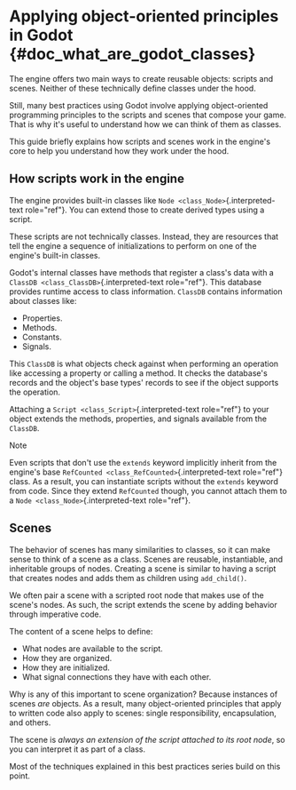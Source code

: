 # Applying object-oriented principles in Godot {#doc_what_are_godot_classes}

The engine offers two main ways to create reusable objects: scripts and
scenes. Neither of these technically define classes under the hood.

Still, many best practices using Godot involve applying object-oriented
programming principles to the scripts and scenes that compose your game.
That is why it\'s useful to understand how we can think of them as
classes.

This guide briefly explains how scripts and scenes work in the engine\'s
core to help you understand how they work under the hood.

## How scripts work in the engine

The engine provides built-in classes like
`Node <class_Node>`{.interpreted-text role="ref"}. You can extend those
to create derived types using a script.

These scripts are not technically classes. Instead, they are resources
that tell the engine a sequence of initializations to perform on one of
the engine\'s built-in classes.

Godot\'s internal classes have methods that register a class\'s data
with a `ClassDB
<class_ClassDB>`{.interpreted-text role="ref"}. This database provides
runtime access to class information. `ClassDB` contains information
about classes like:

- Properties.
- Methods.
- Constants.
- Signals.

This `ClassDB` is what objects check against when performing an
operation like accessing a property or calling a method. It checks the
database\'s records and the object\'s base types\' records to see if the
object supports the operation.

Attaching a `Script <class_Script>`{.interpreted-text role="ref"} to
your object extends the methods, properties, and signals available from
the `ClassDB`.

> [!NOTE]
> Even scripts that don\'t use the `extends` keyword implicitly inherit
> from the engine\'s base
> `RefCounted <class_RefCounted>`{.interpreted-text role="ref"} class.
> As a result, you can instantiate scripts without the `extends` keyword
> from code. Since they extend `RefCounted` though, you cannot attach
> them to a `Node <class_Node>`{.interpreted-text role="ref"}.

## Scenes

The behavior of scenes has many similarities to classes, so it can make
sense to think of a scene as a class. Scenes are reusable, instantiable,
and inheritable groups of nodes. Creating a scene is similar to having a
script that creates nodes and adds them as children using `add_child()`.

We often pair a scene with a scripted root node that makes use of the
scene\'s nodes. As such, the script extends the scene by adding behavior
through imperative code.

The content of a scene helps to define:

- What nodes are available to the script.
- How they are organized.
- How they are initialized.
- What signal connections they have with each other.

Why is any of this important to scene organization? Because instances of
scenes *are* objects. As a result, many object-oriented principles that
apply to written code also apply to scenes: single responsibility,
encapsulation, and others.

The scene is *always an extension of the script attached to its root
node*, so you can interpret it as part of a class.

Most of the techniques explained in this best practices series build on
this point.
